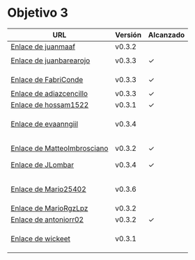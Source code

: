 # Objetivo 3


| URL                                                                                               | Versión | Alcanzado |
|---------------------------------------------------------------------------------------------------|---------|-----------|
| [Enlace de juanmaaf](https://github.com/juanmaaf/MoneyController/pull/13)                         | v0.3.2  |           |
| <!-- Enlace de giorgiogiovanni -->                                                                |         |           |
| [Enlace de juanbarearojo](https://github.com/juanbarearojo/privateChef/pull/21)                   | v0.3.3  | ✓         |
| <!-- Enlace de sweetiepitie -->                                                                   |         |           |
| <!-- Enlace de jacarmona364 -->                                                                   |         |           |
| <!-- Enlace de lmchaves -->                                                                       |         |           |
| [Enlace de FabriConde](https://github.com/FabriConde/CLIMB-VR/pull/14)                            | v0.3.3  |  ✓         |
| <!-- Enlace de FerniCuesta -->                                                                    |         |           |
| [Enlace de adiazcencillo](https://github.com/adiazcencillo/GranadaInfo/pull/22)                   | v0.3.3  |  ✓          |
| [Enlace de hossam1522](https://github.com/hossam1522/ModaTrack/pull/17)                           | v0.3.1  | ✓         |
| <!-- Enlace de clara99gf -->                                                                      |         |           |
| <!-- Enlace de Antoniogm03 -->                                                                    |         |           |
| <!-- Enlace de SantiGarvin -->                                                                    |         |           |
| [Enlace de evaanngiil](https://github.com/evaanngiil/WishfulGiving/pull/19)                       | v0.3.4  |           |
| <!-- Enlace de blancagiron -->                                                                    |         |           |
| <!-- Enlace de GaelGoncalba -->                                                                   |         |           |
| <!-- Enlace de abbonno -->                                                                        |         |           |
| <!-- Enlace de oscargr-ugr -->                                                                    |         |           |
| <!-- Enlace de davidgutierrezperez -->                                                            |         |           |
| [Enlace de MatteoImbrosciano](https://github.com/MatteoImbrosciano/Medication-Management/pull/15) | v0.3.2  | ✓           |
| <!-- Enlace de Katakuri00 -->                                                                     |         |           |
| <!-- Enlace de MCL-2024 -->                                                                       |         |           |
| [Enlace de JLombar](https://github.com/JLombar/HorariosAutomatricula/pull/15)                     | v0.3.4  | ✓         |
| <!-- Enlace de joselopez10014 -->                                                                 |         |           |
| <!-- Enlace de mmnuria -->                                                                        |         |           |
| <!-- Enlace de M S C -->                                                                          |         |           |
| <!-- Enlace de javiernavacapa -->                                                                 |         |           |
| <!-- Enlace de Carlosmapego8 -->                                                                  |         |           |
| [Enlace de Mario25402](https://github.com/Mario25402/AskETSIIT/pull/24)                           | v0.3.6  |           |
| <!-- Enlace de Pablorc7 -->                                                                       |         |           |
| <!-- Enlace de mrh117 -->                                                                         |         |           |
| <!-- Enlace de LuRDR -->                                                                          |         |           |
| [Enlace de MarioRgzLpz](https://github.com/MarioRgzLpz/ArbitrageBets/pull/18)                     | v0.3.2  |           |
| [Enlace de antoniorr02](https://github.com/antoniorr02/MenuConsulter/pull/15)                     | v0.3.2  | ✓         |
| <!-- Enlace de alvarorcs2002 -->                                                                  |         |           |
| <!-- Enlace de eigenric -->                                                                       |         |           |
| <!-- Enlace de enger2003 -->                                                                      |         |           |
| [Enlace de wickeet](https://github.com/wickeet/Tripoli/pull/15)                                   | v0.3.1  |           |
| <!-- Enlace de ChinChainis -->                                                                    |         |           |
| <!-- Enlace de anavaln -->                                                                        |         |           |
| <!-- Enlace de pablotl0 -->                                                                       |         |           |
